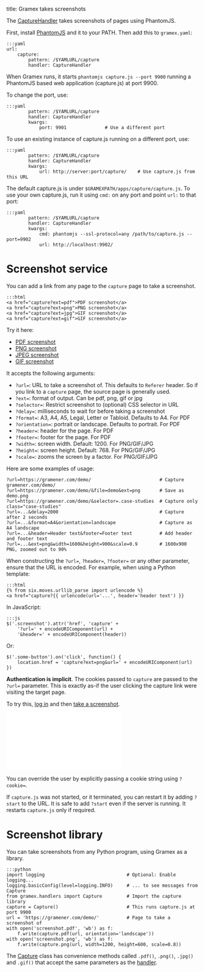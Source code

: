 title: Gramex takes screenshots

The [CaptureHandler](capturehandler) takes screenshots of pages using PhantomJS.

First, install [PhantomJS](http://phantomjs.org/) and it to your PATH. Then add
this to `gramex.yaml`:

    :::yaml
    url:
        capture:
            pattern: /$YAMLURL/capture
            handler: CaptureHandler

When Gramex runs, it starts `phantomjs capture.js --port 9900` running a
PhantomJS based web application (capture.js) at port 9900.

To change the port, use:

    :::yaml
            pattern: /$YAMLURL/capture
            handler: CaptureHandler
            kwargs:
                port: 9901              # Use a different port

To use an existing instance of capture.js running on a different port, use:

    :::yaml
            pattern: /$YAMLURL/capture
            handler: CaptureHandler
            kwargs:
                url: http://server:port/capture/    # Use capture.js from this URL

The default capture.js is under `$GRAMEXPATH/apps/capture/capture.js`. To use
your own capture.js, run it using `cmd:` on any port and point `url:` to that
port:

    :::yaml
            pattern: /$YAMLURL/capture
            handler: CaptureHandler
            kwargs:
                cmd: phantomjs --ssl-protocol=any /path/to/capture.js --port=9902
                url: http://localhost:9902/

# Screenshot service

You can add a link from any page to the `capture` page to take a screenshot.

    :::html
    <a href="capture?ext=pdf">PDF screenshot</a>
    <a href="capture?ext=png">PNG screenshot</a>
    <a href="capture?ext=jpg">GIF screenshot</a>
    <a href="capture?ext=gif">GIF screenshot</a>

Try it here:

- [PDF screenshot](capture?ext=pdf)
- [PNG screenshot](capture?ext=png)
- [JPEG screenshot](capture?ext=jpg)
- [GIF screenshot](capture?ext=gif)

It accepts the following arguments:

- `?url=`: URL to take a screenshot of. This defaults to `Referer` header. So if
  you link to a `capture` page, the source page is generally used.
- `?ext=`: format of output. Can be pdf, png, gif or jpg
- `?selector=`: Restrict screenshot to (optional) CSS selector in URL
- `?delay=`: milliseconds to wait for before taking a screenshot
- `?format=`: A3, A4, A5, Legal, Letter or Tabloid. Defaults to A4. For PDF
- `?orientation=`: portrait or landscape. Defaults to portrait. For PDF
- `?header=`: header for the page. For PDF
- `?footer=`: footer for the page. For PDF
- `?width=`: screen width. Default: 1200. For PNG/GIF/JPG
- `?height=`: screen height. Default: 768. For PNG/GIF/JPG
- `?scale=`: zooms the screen by a factor. For PNG/GIF/JPG

Here are some examples of usage:

    ?url=https://gramener.com/demo/                         # Capture gramener.com/demo/
    ?url=https://gramener.com/demo/&file=demo&ext=png       # Save as demo.png
    ?url=https://gramener.com/demo/&selector=.case-studies  # Capture only class="case-studies"
    ?url=...&delay=2000                                     # Capture after 2 seconds
    ?url=...&format=A4&orientation=landscape                # Capture as A4 landscape
    ?url=...&header=Header text&footer=Footer text          # Add header and footer text
    ?url=...&ext=png&width=1600&height=900&scale=0.9        # 1600x900 PNG, zoomed out to 90%

When constructing the `?url=`, `?header=`, `?footer=` or any other parameter,
ensure that the URL is encoded. For example, when using a Python template:

    :::html
    {% from six.moves.urllib_parse import urlencode %}
    <a href="capture?{{ urlencode(url='...', header='header text') }}

In JavaScript:

    :::js
    $('.screenshot').attr('href', 'capture' +
        '?url=' + encodeURIComponent(url) +
        '&header=' + encodeURIComponent(header))

Or:

    $('.some-button').on('click', function() {
        location.href = 'capture?ext=png&url=' + encodeURIComponent(url)
    })

**Authentication is implicit**. The cookies passed to `capture` are passed to the
`?url=` parameter. This is exactly as-if the user clicking the capture link were
visiting the target page.

To try this, [log in](../auth/simple?next=../capturehandler/) and then
[take a screenshot](capture?ext=pdf).

<iframe frameborder="0" src="../auth/session"></iframe>

You can override the user by explicitly passing a cookie string using `?cookie=`.

If `capture.js` was not started, or it terminated, you can restart it by adding
`?start` to the URL. It is safe to add `?start` even if the server is running. It
restarts `capture.js` only if required.

# Screenshot library

You can take screenshots from any Python program, using Gramex as a library.

    :::python
    import logging                              # Optional: Enable logging...
    logging.basicConfig(level=logging.INFO)     # ... to see messages from Capture
    from gramex.handlers import Capture         # Import the capture library
    capture = Capture()                         # This runs capture.js at port 9900
    url = 'https://gramener.com/demo/'          # Page to take a screenshot of
    with open('screenshot.pdf', 'wb') as f:
        f.write(capture.pdf(url, orientation='landscape'))
    with open('screenshot.png', 'wb') as f:
        f.write(capture.png(url, width=1200, height=600, scale=0.8))

The [Capture](capture) class has convenience methods called `.pdf()`, `.png()`,
`.jpg()` and `.gif()` that accept the same parameters as the
[handler](screenshot-service).


[capturehandler]: https://learn.gramener.com/gramex/gramex.handlers.html#gramex.handlers.CaptureHandler
[capture]: https://learn.gramener.com/gramex/gramex.handlers.html#gramex.handlers.Capture
